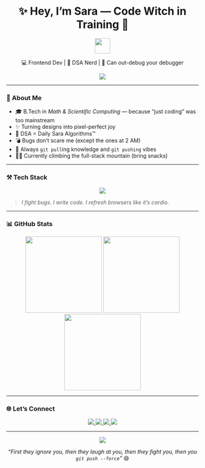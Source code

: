 
<h1 align="center">✨ Hey, I’m Sara — Code Witch in Training 🔮</h1>

<p align="center">
  <img src="https://media.giphy.com/media/WUlplcMpOCEmTGBtBW/giphy.gif" width="40" />
</p>

<p align="center">
  💻 Frontend Dev | 🧠 DSA Nerd | 🦾 Can out-debug your debugger
</p>

<p align="center">
  
  <a href="https://github.com/sara-1129?tab=repositories">
    <img src="https://badges.pufler.dev/repos/sara-1129?color=FF7F50" />
  </a>
</p>

---

### 👀 About Me

- 🎓 B.Tech in *Math & Scientific Computing* — because “just coding” was too mainstream  
- ✨ Turning designs into pixel-perfect joy  
- 🧠 DSA = Daily Sara Algorithms™  
- 💣 Bugs don’t scare me (except the ones at 2 AM)  
- 🧪 Always `git pull`ing knowledge and `git pushing` vibes  
- 🧗‍♀️ Currently climbing the full-stack mountain (bring snacks)

---

### ⚒️ Tech Stack

<p align="center">
  <img src="https://skillicons.dev/icons?i=html,css,js,jquery,bootstrap,cpp,java,c,git,github,vscode" />
</p>

> *I fight bugs. I write code. I refresh browsers like it’s cardio.*

---

### 📊 GitHub Stats

<p align="center">
  <img src="https://streak-stats.demolab.com?user=sara-1129&theme=omni&border_radius=10&mode=weekly&fire=FF7F50&ring=FF7F50" height="200" />
  <img src="https://github-readme-stats.vercel.app/api?username=sara-1129&show_icons=true&theme=omni&count_private=true&border_radius=10&bg_color=30,0d1117,161b22&title_color=FF7F50&icon_color=FF7F50" height="200" />
  <img src="https://github-readme-stats.vercel.app/api/top-langs/?username=sara-1129&layout=compact&theme=omni&border_radius=10&bg_color=30,161b22,0d1117&title_color=FF7F50" height="200" />
</p>

---

### 🌐 Let’s Connect

<p align="center">
  <a href="https://www.linkedin.com/in/sara-37009a290/">
    <img src="https://img.shields.io/badge/LinkedIn-Connect-blue?style=for-the-badge&logo=linkedin" />
  </a>
  <a href="mailto:sarasaini3116@gmail.com">
    <img src="https://img.shields.io/badge/Email-Say%20Hi-orange?style=for-the-badge&logo=gmail" />
  </a>
  <a href="https://codolio.com/profile/sarahkfjhrnk">
    <img src="https://img.shields.io/badge/Codolio-My%20Arena-red?style=for-the-badge&logo=codolio" />
  </a>
  <a href="https://github.com/sara-1129">
    <img src="https://img.shields.io/badge/GitHub-Stalk%20Me-black?style=for-the-badge&logo=github" />
  </a>
</p>

---

<p align="center">
  <img src="https://readme-typing-svg.herokuapp.com?font=Fira+Code&size=22&pause=1000&color=FF7F50&center=true&vCenter=true&width=500&lines=Console.log('Just+a+girl+who+codes');Pushes+pixels+and+algorithms;Wears+formals,+kills+browsers">
</p>

<p align="center">
  <em>“First they ignore you, then they laugh at you, then they fight you, then you <code>git push --force</code>”</em> 😄
</p>
